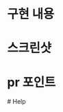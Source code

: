 <!-- 제목은`[#이슈번호] 이슈 제목` 으로 작성한다. -->
<!-- - ex) [#8] 결제 기능 -->

# 구현 내용

<!-- - ex) 결제 기능 구현 -->

# 스크린샷

<!-- 없는 경우 생략한다. -->

# pr 포인트

<!-- - ex) XX를 중점적으로 봐주세요. -->

# Help

<!-- 팀원들의 의견이 필요하거나 도움이 필요한 경우 작성한다. -->
<!-- 팀원들이 이해할수 있도록 상세히 작성한다. -->
<!-- - ex) 이부분 도저히 어떻게야 할지 모르겠어요 -->
<!-- - ex) 여기 도저히 테스트 통과하지 않고 이상해요 -->
